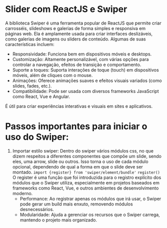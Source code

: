 # Slider com ReactJS e Swiper

A biblioteca Swiper é uma ferramenta popular de ReactJS que permite criar carrosséis, slideshows e galerias de forma simples e responsiva em páginas web. Ela é amplamente usada para criar interfaces deslizáveis, como galerias de imagens ou sliders de conteúdo. Algumas de suas características incluem:

- Responsividade: Funciona bem em dispositivos móveis e desktops.
- Customização: Altamente personalizável, com várias opções para controlar a navegação, efeitos de transição e comportamento.
- Suporte a toques: Suporta interações de toque (touch) em dispositivos móveis, além de cliques com o mouse.
- Animações: Oferece animações suaves e efeitos visuais variados (como slides, fades, etc.).
- Compatibilidade: Pode ser usada com diversos frameworks JavaScript como React, Vue e Angular.

É útil para criar experiências interativas e visuais em sites e aplicativos.

# Passos importantes para iniciar o uso do Swiper:
1.  Importar estilo swiper: Dentro do swiper vários módulos css, no que dizem respeitos a diferentes componentes que compõe um slide, sendo eles, uma arrow, slide ou outros. Isso torna o uso de cada módulo opcional, dependendo de qual a forma em que o slide deve ser montado.
    `import {register} from 'swiper/element/bundle'`
    `register()`
    O register é uma função que foi introduzida para o registro explícito dos módulos que o Swiper utiliza, especialmente em projetos baseados em frameworks como React, Vue, e outros ambientes de desenvolvimento moderno.
    - Performance: Ao registrar apenas os módulos que irá usar, o Swiper pode gerar um build mais enxuto, removendo módulos desnecessários.
    - Modularidade: Ajuda a gerenciar os recursos que o Swiper carrega, mantendo o projeto mais organizado.